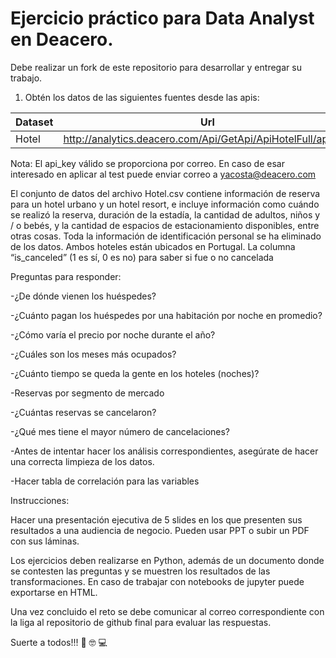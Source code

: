 # Ejercicio práctico para Data Analyst en Deacero.

Debe realizar un fork de este repositorio para desarrollar y entregar su trabajo.

1. Obtén los datos de las siguientes fuentes desde las apis:

| Dataset                   | Url                                                               |
| ------------------------- | ----------------------------------------------------------------- |
| Hotel                     | http://analytics.deacero.com/Api/GetApi/ApiHotelFull/api_key      |


Nota: El api_key válido se proporciona por correo. En caso de esar interesado en aplicar al test puede enviar correo a <yacosta@deacero.com>

El conjunto de datos del archivo Hotel.csv contiene información de reserva para un hotel urbano y un hotel resort, e incluye información como cuándo se realizó la reserva, duración de la estadía, la cantidad de adultos, niños y / o bebés, y la cantidad de espacios de estacionamiento disponibles, entre otras cosas. Toda la información de identificación personal se ha eliminado de los datos. Ambos hoteles están ubicados en Portugal. La columna “is_canceled” (1 es sí, 0 es no) para saber si fue o no cancelada 

Preguntas para responder: 

 

-¿De dónde vienen los huéspedes?  

-¿Cuánto pagan los huéspedes por una habitación por noche en promedio?   

-¿Cómo varía el precio por noche durante el año?  

-¿Cuáles son los meses más ocupados?  

-¿Cuánto tiempo se queda la gente en los hoteles (noches)?  

-Reservas por segmento de mercado  

-¿Cuántas reservas se cancelaron?  

-¿Qué mes tiene el mayor número de cancelaciones?  

 

 

 

-Antes de intentar hacer los análisis correspondientes, asegúrate de hacer una correcta limpieza de los datos. 

 

-Hacer tabla de correlación para las variables 

 

 

 

 

Instrucciones:  

Hacer una presentación ejecutiva de 5 slides en los que presenten sus resultados a una audiencia de negocio. Pueden usar PPT o subir un PDF con sus láminas. 

Los ejercicios deben realizarse en Python, además de un documento donde se contesten las preguntas y se muestren los resultados de las transformaciones. En caso de trabajar con notebooks de jupyter puede exportarse en HTML. 

Una vez concluido el reto se debe comunicar al correo correspondiente con la liga al repositorio de github final para evaluar las respuestas.


Suerte a todos!!! :metal: :nerd_face: :computer:
